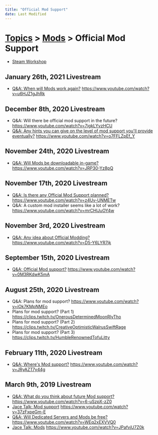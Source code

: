 ```yaml
---
title: "Official Mod Support"
date: Last Modified
---
```

# [Topics](../../topics.md) > [Mods](../../topics/mods.md) > Official Mod Support
* [Steam Workshop](../../topics/mods/official-mod-support/steam-workshop.md)

## January 26th, 2021 Livestream
* [Q&A: When will Mods work again?](../../transcriptions/yt-u6HJZ1gJhRk.md) https://www.youtube.com/watch?v=u6HJZ1gJhRk

## December 8th, 2020 Livestream
* Q&A: Will there be official mod support in the future? https://www.youtube.com/watch?v=7igkLYvzHCU
* [Q&A: Any hints you can give on the level of mod support you'll provide eventually?](../../transcriptions/yt-o7FFLZpEf_Y.md) https://www.youtube.com/watch?v=o7FFLZpEf_Y

## November 24th, 2020 Livestream
* [Q&A: Will Mods be downloadable in-game?](../../transcriptions/yt-JRP30-Yz8pQ.md) https://www.youtube.com/watch?v=JRP30-Yz8pQ

## November 17th, 2020 Livestream
* [Q&A: Is there any Official Mod Support planned?](../../transcriptions/yt-z4Uv-UNMETw.md) https://www.youtube.com/watch?v=z4Uv-UNMETw
* Q&A: A custom mod installer seems like a lot of work? https://www.youtube.com/watch?v=mrCHlJuOY4w

## November 3rd, 2020 Livestream
* [Q&A: Any idea about Official Modding?](../../transcriptions/yt-D5-Y6LYR7jk.md) https://www.youtube.com/watch?v=D5-Y6LYR7jk

## September 15th, 2020 Livestream
* [Q&A: Official Mod support?](../../transcriptions/yt-0M3RKdwK5mA.md) https://www.youtube.com/watch?v=0M3RKdwK5mA

## August 25th, 2020 Livestream
* Q&A: Plans for mod support? https://www.youtube.com/watch?v=iOk7KMpNMEo
* Plans for mod support? (Part 1) https://clips.twitch.tv/OnerousDeterminedMoonRlyTho
* Plans for mod support? (Part 2) https://clips.twitch.tv/CreativeOptimisticWalrusSwiftRage
* Plans for mod support? (Part 3) https://clips.twitch.tv/HumbleRenownedTofuLitty

## February 11th, 2020 Livestream
* [Q&A: Where's Mod support?](../../transcriptions/yt-JRyAZT7y44g.md) https://www.youtube.com/watch?v=JRyAZT7y44g

## March 9th, 2019 Livestream
* [Q&A: What do you think about future Mod support?](../../transcriptions/yt-6-uSzpX-zZ0.md) https://www.youtube.com/watch?v=6-uSzpX-zZ0
* [Jace Talk: Mod support](../../transcriptions/yt-37zFxpeGm-E.md) https://www.youtube.com/watch?v=37zFxpeGm-E
* [Q&A: Will Dedicated Servers and Mods be free?](../../transcriptions/yt-WEq2xEXVVQ0.md) https://www.youtube.com/watch?v=WEq2xEXVVQ0
* [Jace Talk: Mods](../../transcriptions/yt-JPafvjU7Z0k.md) https://www.youtube.com/watch?v=JPafvjU7Z0k
